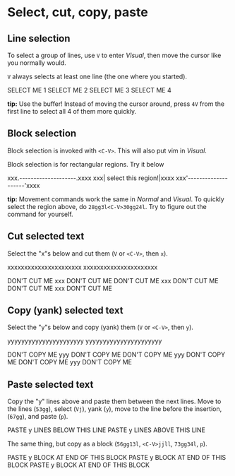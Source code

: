 Select, cut, copy, paste
========================

Line selection
--------------

To select a group of lines, use `V` to enter *Visual*, then move the
cursor like you normally would.

`V` always selects at least one line (the one where you started).

SELECT ME 1
SELECT ME 2
SELECT ME 3
SELECT ME 4

**tip:** Use the buffer! Instead of moving the cursor around, press
`4V` from the first line to select all 4 of them more quickly.

Block selection
---------------

Block selection is invoked with `<C-V>`. This will also put vim in
*Visual*.

Block selection is for rectangular regions. Try it below

xxx.--------------------.xxxx
xxx| select this region!|xxxx
xxx'--------------------'xxxx

**tip:** Movement commands work the same in *Normal* and *Visual*. To
quickly select the region above, do `28gg3l<C-V>30gg24l`. Try to
figure out the command for yourself.

Cut selected text
-----------------

Select the "x"s below and cut them (`V` or `<C-V>`, then `x`).

xxxxxxxxxxxxxxxxxxxxxx
xxxxxxxxxxxxxxxxxxxxxx

DON'T CUT ME xxx DON'T CUT ME
DON'T CUT ME xxx DON'T CUT ME
DON'T CUT ME xxx DON'T CUT ME

Copy (yank) selected text
-------------------------

Select the "y"s below and copy (yank) them (`V` or `<C-V>`, then `y`).

yyyyyyyyyyyyyyyyyyyyyy
yyyyyyyyyyyyyyyyyyyyyy

DON'T COPY ME yyy DON'T COPY ME
DON'T COPY ME yyy DON'T COPY ME
DON'T COPY ME yyy DON'T COPY ME

Paste selected text
-------------------

Copy the "y" lines above and paste them between the next lines.
Move to the lines (`53gg`), select (`Vj`), yank (`y`), move to
the line before the insertion, (`67gg`), and paste (`p`).

PASTE y LINES BELOW THIS LINE
PASTE y LINES ABOVE THIS LINE

The same thing, but copy as a block (`56gg13l`, `<C-V>jjll`,
`73gg34l`, `p`).

PASTE y BLOCK AT END OF THIS BLOCK
PASTE y BLOCK AT END OF THIS BLOCK
PASTE y BLOCK AT END OF THIS BLOCK
